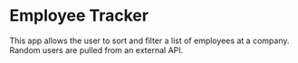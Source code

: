 # Employee Tracker
This app allows the user to sort and filter a list of employees at a company.  Random users are pulled from an external API.